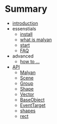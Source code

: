 # Summary

* [introduction](README.md)
* essenstials
  * [install](essentials/install.md)
  * [what is malyan](essentials/what-is-malyan.md)
  * [start](essentials/start.md)
  * [FAQ](core/concepts/enabledElement.md)
* advanced
  * [how to ...](advanced/coordinate-system.md)
* [API](api/index.md)
  * [Malyan](api/index.md#malyan)
  * [Scene](api/index.md#scene)
  * [Group](api/index.md#group)
  * [Shape](api/index.md#shape)
  * [Vector](api/index.md#vector)
  * [BaseObject](api/index.md#baseobject)
  * [EventTarget](api/index.md#eventtarget)
  * [shapes](api/index.md#shapes)
   - [rect](api/index.md#rect)

